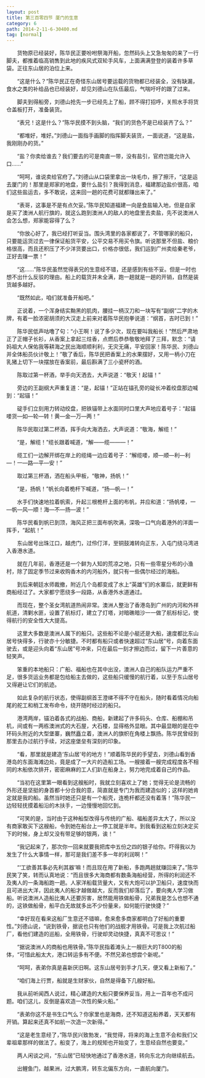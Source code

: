 ```yaml
---
layout: post
title: 第三百零四节 厦门的生意
category: 6
path: 2014-2-11-6-30400.md
tag: [normal]
---
```


　　货物原已经装好，陈华民正要吩咐祭海开船，忽然码头上又急匆匆的来了一行脚夫，都推着临高销售到此地的疾风式双轮手风车，上面满满登登的装着许多草袋。正往东山居的泊位上来。

　　“这是什么？”陈华民正在奇怪东山居号要运载的货物都已经装全，没有缺漏，食水之类的补给品也已经装好，却见刘德山在队伍最后，气喘吁吁的跟了过来。

　　脚夫到得船旁，刘德山抢先一步已经先上了船，顾不得打招呼，关照水手将货仓盖板打开，准备装货。

　　“表兄！这是什么？”陈华民摸不到头脑，“我们的货色不是已经装齐了么？”

　　“都堆好，堆好。”刘德山一面指手画脚的指挥脚夫装货，一面说道，“这是盐，我刚刚办的货。”

　　“盐？你卖给谁去？我们要去的可是南直一带，没有盐引，官府岂能允许入口……”

　　“呵呵，谁说卖给官府了。”刘德山从口袋里拿出一块毛巾，擦了擦汗，“这是运去厦门的！那里是郑家的地盘，要什么盐引？我得到消息，福建那边盐价很高，咱们这些盐运去，多不敢说，这来回一趟的花费可就都赚出来了。”

　　“表哥，这事是不是有点欠妥。”陈华民知道福建一向是食盐输入地，但是自家是买了澳洲人航行旗的，就这么跑到澳洲人的敌人的地盘里去卖盐，先不说澳洲人会怎么想，郑家能容得了么？

　　“你放心好了，我已经打听妥当。围头湾里的各家都说了，不管哪家的船只，只要能运货过去一律保证船货平安，公平交易不用买令旗。听说那里不但盐、粮价格很高，而且还积压了不少洋货要出口，价格亦很低，我们运到广州卖给秦老爷，正好去赚一票！”

　　“这……”陈华民虽然觉得表兄的生意经不错，还是感到有些不妥。但是一时也想不出什么反驳的理由。船上的载货并未全满，跑一趟就是一趟的开销，自然是装货越多越好。

　　“既然如此，咱们就准备开船吧。”

　　正说着，一个浑身结实黝黑的肌肉，腰挂一柄汉刀和一块写有“副纲”二字的木牌，有着一脸浓密胡须的大汉走上前来对着陈华民抱拳说道：“纲首，吉时已到！”

　　陈华民低声咕噜了句：“小王啊！说了多少次，现在要叫我船长！”然后严肃地正了正帽子长衫，从香案上拿起三炷香，点燃后恭恭敬敬地拜了三拜，默念：“请妈祖大人保佑我等耕海之民出海顺顺利利，无灾无痛，平安回家！陈华民、刘德山并全体船员伙计敬上！”敬了香后，陈华民把香案上的水果摆好，又用一柄小刀在乳猪上切下一块摆放在香案前，最后斟满了三小瓷杯的酒。

　　陈取过第一杯酒，举手向天洒去，大声说道：“敬天！起锚！”

　　旁边的王副纲大声重复道：“是，起锚！”正站在锚孔旁的碇长冲着绞盘那边喊到：“起锚！”

　　碇手们立刻用力转动绞盘，把铁锚带上水面同时口里大声地应着号子：“起锚喽货—如—轮—转！黄—金—万—两！”

　　陈华民取过第二杯酒，挥手向大海洒去，大声说道：“敬海，解缆！”

　　“是，解缆！”缆长跟着喊道，“解——缆———！”

　　缆工们一边解开绑在岸上的缆绳一边应着号子：“解缆喽，顺—顺—利—利—！一—路—平—安！”

　　取过第三杯酒，洒在船头甲板，“敬神，扬帆！”

　　“是，扬帆！”帆长向着桅杆下喊道，“扬—帆—！”

　　水手们快速地拉着帆索，升起三根桅杆上面的布帆，并应和道：“扬帆喽，一—帆—风—顺！海—不—扬—波！”

　　陈华民看到帆已到顶，海风正把三面布帆吹满，深吸一口气向着港外的洋面一挥手，“起航！”

　　东山居号出珠江口，越虎门，过伶仃洋，至铜鼓滩转向正东，入屯门绕马湾进入香港水道。

　　就在几年前，香港还是一个鲜为人知的荒凉之地，只有一些零星分布的小渔村，除了固定季节过来收购香木的内河船外，就只有一些偶尔经过的海船。

　　到后来朝廷水师裁撤，附近几个岛都变成了水上“英雄”们的水寨后，就更鲜有商船经过了。大家都宁愿绕多一段路，从香港外水道通过。

　　而现在，整个圣女湾航道热闹非常。澳洲人整治了香港岛到广州的内河和外祥航道，清剿水匪，设置了航标灯，建立了灯塔，对暗礁暗沙一一做了航标标记，使得航行的安全性大大提高。

　　这里大多数是澳洲人属下的船只。这些船不论是小艇还是大船，速度都比东山居号快得多，行驶亦十分敏捷。不时都有船只或者快速超过“东山居”号，向着东面驶去，或是迎头向着“东山居”号冲来，只在最后一刻才擦边而过，留下一片善意的轻笑声。

　　笨重的本地船只：广船、福船也在其中出没，澳洲人自己的船队运力严重不足，很多货运业务都是包给船主去做的，这些船只缓慢的航行着，以至于东山居号又得避让它们的航迹。

　　如此复杂的航行状态，使得副纲首王澄绨不得不守在船头，随时看着情况向船尾的舵工和梢工发布命令，绕开随时经过的船只。

　　港湾两岸，锚泊着各式的战船、商船，新建起了许多码头、仓库、船棚和吊机，间或有一两栋澳洲式的大石屋，大石楼，显得格外显眼。其中最显眼的是在中环码头附近的大型堡寨，巍然矗立着，澳洲人的旗帜在角楼上飘扬。陈华民曾经到那里去办过航行手续，对这座堡垒有深刻的印象。

　　“看，那里就是建造‘东山居’号的地方！”顺着陈华民的手望去，刘德山看到香港岛的东面海滩边处，竟是成了一大片的造船工场。一艘接着一艘完成程度各不相同的木船依次排开，密密麻麻的工人们趴在船身上，努力地完成着自己的作品。

　　“当初在这里第一眼看到这艘船时，我就立刻喜欢上了她；觉得无论是流畅的外形还是坚挺的身首都十分合我的意，简直就是专门为我而建造似的；这样的她肯定就是我的船。虽然当时她还只是有一个船壳，连桅杆都还没有着落！”陈华民一边轻轻抚摸着船沿的木扶手，一边慢慢地回忆到。

　　“可笑的是，当时由于这种船型改得与传统的广船、福船差异太大了，所以没有商家敢买下这艘船，令到她在船台上一停工就是半年。到我看到这船立刻决定买下的时候，身上却又没有带足够的银两，诶！”

　　“我记起来了，那次你一回来就要我把库中五份之四的银子给你。吓得我以为发生了什么大事情一样，那可是我们差不多一年的利润啊！”

　　“‘工欲善其事必先利其器’嘛！而且现在用了新船，多跑两趟就赚回来了。”陈华民笑了笑，转而认真地说：“而且很多大海商都有数条海船经营，所得的利润还不及夷人的一条海船跑一趟。人家洋船载货量大，又有大炮可以护卫船只，速度快而且可进出大洋，因此夷人的船才越做越大，反而我们却落后了，要向夷人学习做船。听说澳洲人造船比夷人还要厉害，居然能用铁做船骨，兄弟我是怎么也想不通的，这铁做船骨，船平白无故就多出不少份量来，如何能行驶快捷？”

　　“幸好现在看来这船厂生意还不错嘛，愈来愈多商家都明白了好船的重要性。”刘德山说，“说到铁骨，据说也只有他们的战舰才用铁骨。可是我上次航过船厂，看他们建造的巡船，全用铁骨，行驶却灵动快捷，真真不可思议！”

　　“据说澳洲人的商船也用铁骨。”陈华民指着滩头上一艘巨大的T800的船体，“可惜此船太大，港口转运多有不便。不然兄弟也想尝个新呢。”

　　“呵呵，表弟你真是喜新厌旧啊。这东山居号到手才几天，便又看上新船了。”

　　“咱们海上行贾，船就是生财家伙，自然是得备下几艘好船。

　　我从前听闻西人说过，精心建造的大船只要保养妥当，用上一百年也不成问题。咱们这儿，反倒是喜欢造一次性的柴火船。”

　　“表弟你这不是书生口气么？你家里也是海商，还不知道这船养着，天天都有开销。算起来还真不如航一次造一次新得。”

　　“这是老生意经了，”陈华民兴致勃发，“我觉得，将来的海上生意不会和我们父辈祖辈那样的做法了。船变了，海上的规矩也开始变了，生意经自然也要变。”

　　两人闲谈之间，“东山居”已轻快地通过了香港水道，转向东北方向继续航去。

　　出鲤鱼门，越果洲，过大鹏湾，转东北偏东方向，一直航向厦门。
